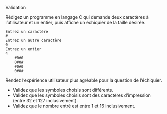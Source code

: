 Validation

  Rédigez un programme en langage C qui demande deux caractères à l’utilisateur et un entier, puis affiche un  ́echiquier de la taille désirée.

    Entrez un caractère
    #
    Entrez un autre caractère 
    0
    Entrez un entier
    4
        #0#0 
        0#0# 
        #0#0 
        0#0#

  Rendez l’expérience utilisateur plus agréable pour la question de l’échiquier.
  - Validez que les symboles choisis sont différents.
  - Validez que les symboles choisis sont des caractères d’impression (entre 32 et 127 inclusivement).
  - Validez que le nombre entré est entre 1 et 16 inclusivement.
